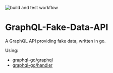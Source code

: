 ![build and test workflow](https://github.com/Dylan-Kentish/GraphQLFakeDataAPI/actions/workflows/go.yml/badge.svg)

# GraphQL-Fake-Data-API
A GraphQL API providing fake data, written in go.

Using:
- [graphql-go/graphql](https://github.com/graphql-go/graphql)
- [graphql-go/handler](https://github.com/graphql-go/handler)
